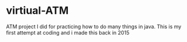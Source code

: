 # virtiual-ATM
ATM project I did for practicing how to do many things in java. This is my first attempt at coding and i made this back in 2015
